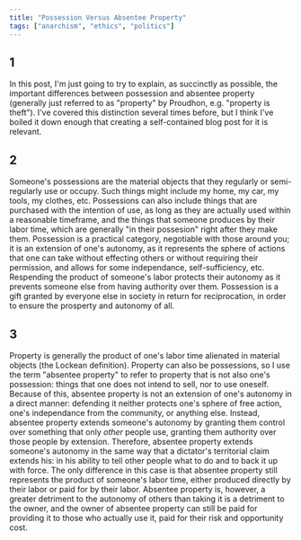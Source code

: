 ```yaml
---
title: "Possession Versus Absentee Property"
tags: ["anarchism", "ethics", "politics"]
---
```


## 1

In this post, I'm just going to try to explain, as succinctly as possible, the important differences between possession and absentee property (generally just referred to as "property" by Proudhon, e.g. "property is theft"). I've covered this distinction several times before, but I think I've boiled it down enough that creating a self-contained blog post for it is relevant.

## 2

Someone's possessions are the material objects that they regularly or semi-regularly use or occupy. Such things might include my home, my car, my tools, my clothes, etc. Possessions can also include things that are purchased with the intention of use, as long as they are actually used within a reasonable timeframe, and the things that someone produces by their labor time, which are generally "in their possesion" right after they make them. Possession is a practical category, negotiable with those around you; it is an extension of one's autonomy, as it represents the sphere of actions that one can take without effecting others or without requiring their permission, and allows for some independance, self-sufficiency, etc. Respending the product of someone's labor protects their autonomy as it prevents someone else from having authority over them. Possession is a gift granted by everyone else in society in return for reciprocation, in order to ensure the prosperty and autonomy of all.

## 3

Property is generally the product of one's labor time alienated in material objects (the Lockean definition). Property can also be possessions, so I use the term "absentee property" to refer to property that is not also one's possession: things that one does not intend to sell, nor to use oneself. Because of this, absentee property is not an extension of one's autonomy in a direct manner: defending it neither protects one's sphere of free action, one's independance from the community, or anything else. Instead, absentee property extends someone's autonomy by granting them control over something that only *other* people use, granting them authority over those people by extension. Therefore, absentee property extends someone's autonomy in the same way that a dictator's territorial claim extends his: in his ability to tell other people what to do and to back it up with force. The only difference in this case is that absentee property still represents the product of someone's labor time, either produced directly by their labor or paid for by their labor. Absentee property is, however, a greater detriment to the autonomy of others than taking it is a detriment to the owner, and the owner of absentee property can still be paid for providing it to those who actually use it, paid for their risk and opportunity cost.

